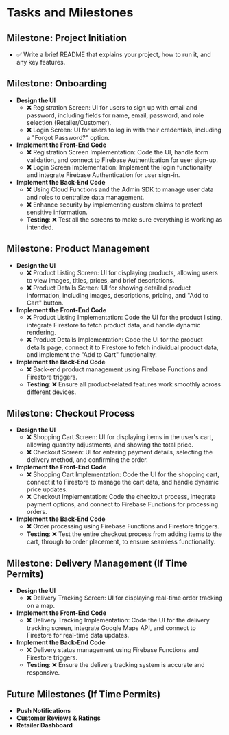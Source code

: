 # Tasks and Milestones

## Milestone: Project Initiation
- ✅ Write a brief README that explains your project, how to run it, and any key features.

## Milestone: Onboarding
- **Design the UI**
  - ❌ Registration Screen: UI for users to sign up with email and password, including fields for name, email, password, and role selection (Retailer/Customer).
  - ❌ Login Screen: UI for users to log in with their credentials, including a "Forgot Password?" option.
- **Implement the Front-End Code**
  - ❌ Registration Screen Implementation: Code the UI, handle form validation, and connect to Firebase Authentication for user sign-up.
  - ❌ Login Screen Implementation: Implement the login functionality and integrate Firebase Authentication for user sign-in.
- **Implement the Back-End Code**
  - ❌ Using Cloud Functions and the Admin SDK to manage user data and roles to centralize data management.
  - ❌ Enhance security by implementing custom claims to protect sensitive information.
  - **Testing**: ❌ Test all the screens to make sure everything is working as intended.

## Milestone: Product Management
- **Design the UI**
  - ❌ Product Listing Screen: UI for displaying products, allowing users to view images, titles, prices, and brief descriptions.
  - ❌ Product Details Screen: UI for showing detailed product information, including images, descriptions, pricing, and "Add to Cart" button.
- **Implement the Front-End Code**
  - ❌ Product Listing Implementation: Code the UI for the product listing, integrate Firestore to fetch product data, and handle dynamic rendering.
  - ❌ Product Details Implementation: Code the UI for the product details page, connect it to Firestore to fetch individual product data, and implement the "Add to Cart" functionality.
- **Implement the Back-End Code**
  - ❌ Back-end product management using Firebase Functions and Firestore triggers.
  - **Testing**: ❌ Ensure all product-related features work smoothly across different devices.

## Milestone: Checkout Process
- **Design the UI**
  - ❌ Shopping Cart Screen: UI for displaying items in the user's cart, allowing quantity adjustments, and showing the total price.
  - ❌ Checkout Screen: UI for entering payment details, selecting the delivery method, and confirming the order.
- **Implement the Front-End Code**
  - ❌ Shopping Cart Implementation: Code the UI for the shopping cart, connect it to Firestore to manage the cart data, and handle dynamic price updates.
  - ❌ Checkout Implementation: Code the checkout process, integrate payment options, and connect to Firebase Functions for processing orders.
- **Implement the Back-End Code**
  - ❌ Order processing using Firebase Functions and Firestore triggers.
  - **Testing**: ❌ Test the entire checkout process from adding items to the cart, through to order placement, to ensure seamless functionality.

## Milestone: Delivery Management (If Time Permits)
- **Design the UI**
  - ❌ Delivery Tracking Screen: UI for displaying real-time order tracking on a map.
- **Implement the Front-End Code**
  - ❌ Delivery Tracking Implementation: Code the UI for the delivery tracking screen, integrate Google Maps API, and connect to Firestore for real-time data updates.
- **Implement the Back-End Code**
  - ❌ Delivery status management using Firebase Functions and Firestore triggers.
  - **Testing**: ❌ Ensure the delivery tracking system is accurate and responsive.

## Future Milestones (If Time Permits)
- **Push Notifications**
- **Customer Reviews & Ratings**
- **Retailer Dashboard**
